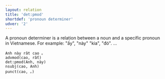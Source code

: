 ```yaml
---
layout: relation
title: 'det:pmod'
shortdef: 'pronoun determiner'
udver: '2'
---
```


A pronoun determiner is a relation between a noun and a specific pronoun in Vietnamese. For example: "ấy", "này" "kia", "đó". ...

~~~ sdparse
Anh này rât cao 。
advmod(cao, rất)
det:pmod(Anh, này)
nsubj(cao, Anh)
punct(cao, 。)
~~~

<!-- Interlanguage links updated Ne 5. května 2024, 18:21:07 CEST -->

